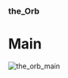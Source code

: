### the_Orb 

# Main
![the_orb_main](https://user-images.githubusercontent.com/37136008/77983198-4bd0bf80-7349-11ea-9b65-99baedb35ef1.jpg)
